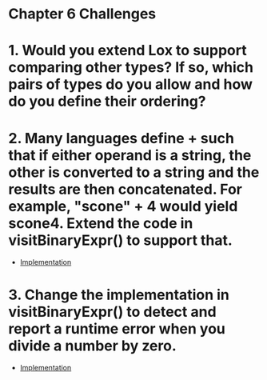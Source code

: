 Chapter 6 Challenges
====================

# 1. Would you extend Lox to support comparing other types? If so, which pairs of types do you allow and how do you define their ordering?

# 2. Many languages define + such that if either operand is a string, the other is converted to a string and the results are then concatenated. For example, "scone" + 4 would yield scone4. Extend the code in visitBinaryExpr() to support that.

* [Implementation](./concat-string-any)

# 3. Change the implementation in visitBinaryExpr() to detect and report a runtime error when you divide a number by zero.

* [Implementation](./divide-by-zero)
